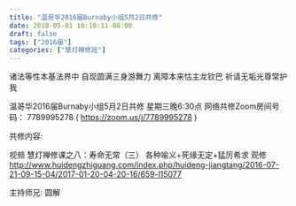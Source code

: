 ```yaml
---
title: "温哥华2016届Burnaby小组5月2日共修"
date: 2018-05-01 10:10:11-08:00
draft: false
tags: ["2016届"]
categories: ["慧灯禅修班"]
---
```

诸法等性本基法界中 自现圆满三身游舞力
离障本来怙主龙钦巴 祈请无垢光尊常护我

温哥华2016届Burnaby小组5月2日共修
星期三晚6:30点
网络共修Zoom房间号码： 7789995278 ( https://zoom.us/j/7789995278 )

共修内容:

视频 慧灯禅修课之八：寿命无常（三） 各种喻义+死缘无定+猛厉希求 观修 
http://www.huidengzhiguang.com/index.php/huideng-jiangtang/2016-07-21-09-15-04/2017-01-20-04-20-16/659-l15077

主持师兄: 圆解
